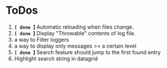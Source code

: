# ToDos #

  1. **`[ done `]** Automatic reloading when files change.
  1. **`[ done `]** Display "Throwable" contents of log file.
  1. a way to Filter loggers
  1. a way to display only messages >= a certain level
  1. **`[ done `]** Search feature should jump to the first found entry
  1. Highlight search string in datagrid